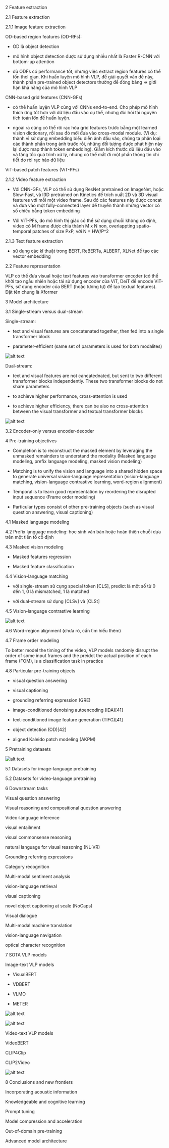 2 Feature extraction

2.1 Feature extraction

2.1.1 Image feature extraction

OD-based region features (OD-RFs):

- OD là object detection

- mô hình object detection được sử dụng nhiều nhất là Faster R-CNN với bottom-up attention

- dù ODFs có performance tốt, nhưng việc extract region features có thể tốn thời gian. Khi huấn luyện mô hình VLP, để giải quyết vấn đề này, thành phần pre-trained object detectors thường để đóng băng => giới hạn khả năng của mô hình VLP 

CNN-based grid features (CNN-GFs)

- có thể huấn luyện VLP cùng với CNNs end-to-end. Cho phép mô hình thích ứng tốt hơn với dữ liệu đầu vào cụ thể, nhưng đòi hỏi tài nguyên tích toán lớn để huấn luyện.

- ngoài ra cũng có thể rời rạc hóa grid features trước bằng một learned vision dictionary, rồi sau đó mới đưa vào cross-modal module. (Ví dụ: thành vì sử dụng embedding biểu diễn ảnh đầu vào, chúng ta phân loại các thành phần trong ảnh trước rồi, những đối tượng được phát hiện này lại được map thành token embedding). Giảm kích thước dữ liệu đầu vào và tăng tốc quá trình xử lý, nhưng có thể mắt đi một phần thông tin chi tiết do rời rạc háo dữ liệu

ViT-based patch features (ViT-PFs)

2.1.2 Video feature extraction

- Với CNN-GFs, VLP có thể sử dụng ResNet pretrained on ImageNet, hoặc Slow-Fast, và I3D pretrained on Kinetics để trích xuất 2D và 3D visual features với mỗi một video frame. Sau đó các features này được concat và đưa vào một fully-connected layer để truyển thành những vector có số chiều bằng token embedding

- Với ViT-PFs, do mô hình thị giác có thể sử dụng chuỗi không có định, video có M frame được chia thành M x N non, overlappting spatio-temporal patches of size PxP, với N = HW/P^2 

2.1.3 Text feature extraction

- sử dụng các kĩ thuật trong BERT, ReBERTa, ALBERT, XLNet để tạo các vector embedding

2.2 Feature representation

VLP có thể đưa visual hoặc text features vào transformer encoder (có thể khởi tạo ngẫu nhiên hoặc tái sử dụng encoder của ViT, DeiT để encode ViT-PFs, sử dụng encoder của BERT (hoặc tương tự) để tạo textual features). Đặt tên chung là Xformer

3 Model architecture

3.1 Single-stream versus dual-stream

Single-stream: 

- text and visual features are concatenated together, then fed into a single transformer block

- parameter-efficient (same set of parameters is used for both modalites)

![alt text](image.png)

Dual-stream:

- text and visual features are not cancatednated, but sent to two different transformer blocks independently. These two transformer blocks do not share parameters

- to achieve higher performance, cross-attention is used

- to achieve higher efficiency, there can be also no cross-attention between the visual transformer and textual transformer blocks

![alt text](image-1.png)

3.2 Encoder-only versus encoder-decoder

4 Pre-training objectives

- Completion is to reconstruct the masked element by leveraging the unmasked remainders to understand the modality (Masked language modeling, prefix language modeling, masked vision modeling)

- Matching is to unify the vision and language into a shared hidden space to generate universal vision-language representation (vision-language matching, vision-language contrastive learning, word-region alignment)

- Temporal is to learn good representation by reordering the disrupted input sequence (Frame order modeling)

- Particular types consist of other pre-training objects (such as visual question answering, visual captioning)

4.1 Masked language modeling

4.2 Prefix language modeling: học sinh văn bản hoặc hoàn thiện chuỗi dựa trên một tiền tố cố định

4.3 Masked vision modeling

- Masked features regression

- Masked feature classification

4.4 Vision-language matching

- với single-stream sử cụng special token [CLS], predict là một số từ 0 đến 1, 0 là mismatched, 1 là matched

- với dual-stream sử dụng [CLSv] và [CLSt]

4.5 Vision-language contrastive learning

![alt text](image-2.png)

4.6 Word-region alignment (chưa rõ, cần tìm hiểu thêm)

4.7 Frame order modeling

To better model the timing of the video, VLP models randomly disrupt the order of some input frames and the preidct the actual position of each frame (FOM), is a classification task in practice

4.8 Particular pre-training objects

- visual question answering

- visual captioning

- grounding referring expression (GRE)

- image-conditioned denoising autoencoding (IDA)[41]

- text-conditioned image feature generation (TIFG)[41]

- object detection (OD)[42]

- aligned Kaleido patch modeling (AKPM)

5 Pretraining datasets

![alt text](image-3.png)

5.1 Datasets for image-language pretraining

5.2 Datasets for video-language pretraining 

6 Downstream tasks

Visual question answering

Visual reasoning and compositional question answering

Video-language inference

visual entailment

visual commonsense reasoning

natural language for visual reasoning (NL-VR)

Grounding referring expressions 

Category recognition

Multi-modal sentiment analysis

vision-language retrieval

visual captioning

novel object captioning at scale (NoCaps)

Visual dialogue

Multi-modal machine translation

vision-language navigation

optical character recognition

7 SOTA VLP models

Image-text VLP models

- VisualBERT

- VDBERT

- VLMO

- METER

![alt text](image-4.png)

![alt text](image-5.png)

Video-text VLP models

VideoBERT

CLIP4Clip

CLIP2Video

![alt text](image-6.png)

8 Conclusions and new frontiers

Incorporating acoustic information

Knowledgeable and cognitive learning

Prompt tuning

Model compression and acceleration

Out-of-domain pre-training

Advanced model architecture